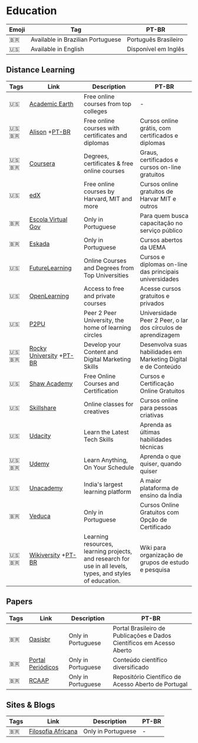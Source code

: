 # Education

| Emoji | Tag                               | PT-BR                |
| ----- | --------------------------------- | -------------------- |
| 🇧🇷  | Available in Brazilian Portuguese | Português Brasileiro |
| 🇺🇸  | Available in English              | Disponível em Inglês |

## Distance Learning

| Tags     | Link                                                                                                                                 | Description                                                                                                | PT-BR                                                          |
| -------- | ------------------------------------------------------------------------------------------------------------------------------------ | ---------------------------------------------------------------------------------------------------------- | -------------------------------------------------------------- |
| 🇺🇸     | [Academic Earth](https://academicearth.org)                                                                                          | Free online courses from top colleges                                                                      | -                                                              |
| 🇺🇸🇧🇷 | [Alison](https://alison.com) +[PT-BR](https://alison.com/pt-BR)                                                                      | Free online courses with certificates and diplomas                                                         | Cursos online grátis, com certificados e diplomas              |
| 🇺🇸🇧🇷 | [Coursera](https://www.coursera.org)                                                                                                 | Degrees, certificates & free online courses                                                                | Graus, certificados e cursos on-line gratuitos                 |
| 🇺🇸     | [edX](https://www.edx.org)                                                                                                           | Free online courses by Harvard, MIT and more                                                               | Cursos online gratuitos de Harvar MIT e outros                 |
| 🇧🇷     | [Escola Virtual Gov](https://www.escolavirtual.gov.br/catalogo)                                                                      | Only in Portuguese                                                                                         | Para quem busca capacitação no serviço público                 |
| 🇧🇷     | [Eskada](https://eskadauema.com)                                                                                                     | Only in Portuguese                                                                                         | Cursos abertos da UEMA                                         |
| 🇺🇸     | [FutureLearning](https://www.futurelearn.com)                                                                                        | Online Courses and Degrees from Top Universities                                                           | Cursos e diplomas on-line das principais universidades         |
| 🇺🇸     | [OpenLearning](https://www.openlearning.com)                                                                                         | Access to free and private courses                                                                         | Acesse cursos gratuitos e privados                             |
| 🇺🇸     | [P2PU](https://www.p2pu.org/en/)                                                                                                     | Peer 2 Peer University, the home of learning circles                                                       | Universidade Peer 2 Peer, o lar dos círculos de aprendizagem   |
| 🇺🇸🇧🇷 | [Rocky University](https://university.en.rockcontent.com) +[PT-BR](https://university.br.rockcontent.com)                            | Develop your Content and Digital Marketing Skills                                                          | Desenvolva suas habilidades em Marketing Digital e de Conteúdo |
| 🇺🇸     | [Shaw Academy](https://www.shawacademy.com)                                                                                          | Free Online Courses and Certification                                                                      | Cursos e Certificação Online Gratuitos                         |
| 🇺🇸     | [Skillshare](https://www.skillshare.com)                                                                                             | Online classes for creatives                                                                               | Cursos online para pessoas criativas                           |
| 🇺🇸     | [Udacity](https://www.udacity.com)                                                                                                   | Learn the Latest Tech Skills                                                                               | Aprenda as últimas habilidades técnicas                        |
| 🇺🇸🇧🇷 | [Udemy](https://www.udemy.com)                                                                                                       | Learn Anything, On Your Schedule                                                                           | Aprenda o que quiser, quando quiser                            |
| 🇺🇸     | [Unacademy](https://unacademy.com)                                                                                                   | India's largest learning platform                                                                          | A maior plataforma de ensino da Índia                          |
| 🇧🇷     | [Veduca](https://veduca.org)                                                                                                         | Only in Portuguese                                                                                         | Cursos Online Gratuitos com Opção de Certificado               |
| 🇺🇸🇧🇷 | [Wikiversity](https://en.wikiversity.org/wiki/Wikiversity:Main_Page) +[PT-BR](https://pt.wikiversity.org/wiki/P%C3%A1gina_principal) | Learning resources, learning projects, and research for use in all levels, types, and styles of education. | Wiki para organização de grupos de estudo e pesquisa           |

## Papers

| Tags | Link                                                                                           | Description        | PT-BR                                                                 |
| ---- | ---------------------------------------------------------------------------------------------- | ------------------ | --------------------------------------------------------------------- |
| 🇧🇷 | [Oasisbr](https://oasisbr.ibict.br/vufind/)                                                    | Only in Portuguese | Portal Brasileiro de Publicações e Dados Científicos em Acesso Aberto |
| 🇧🇷 | [Portal Periódicos](https://www-periodicos-capes-gov-br.ezl.periodicos.capes.gov.br/index.php) | Only in Portuguese | Conteúdo científico diversificado                                     |
| 🇧🇷 | [RCAAP](https://www.rcaap.pt)                                                                  | Only in Portuguese | Repositório Científico de Acesso Aberto de Portugal                   |

## Sites & Blogs

| Tags | Link                                                        | Description        | PT-BR |
| ---- | ----------------------------------------------------------- | ------------------ | ----- |
| 🇧🇷 | [Filosofia Africana](https://filosofia-africana.weebly.com) | Only in Portuguese | -     |


